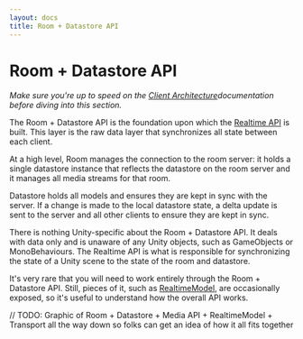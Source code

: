 ```yaml
---
layout: docs
title: Room + Datastore API
---
```

# Room + Datastore API

*Make sure you're up to speed on the [Client Architecture](../architecture/client)documentation before diving into this section.*

The Room + Datastore API is the foundation upon which the [Realtime API](./realtime) is built. This layer is the raw data layer that synchronizes all state between each client.

At a high level, Room manages the connection to the room server: it holds a single datastore instance that reflects the datastore on the room server and it manages all media streams for that room.

Datastore holds all models and ensures they are kept in sync with the server. If a change is made to the local datastore state, a delta update is sent to the server and all other clients to ensure they are kept in sync.

There is nothing Unity-specific about the Room + Datastore API. It deals with data only and is unaware of any Unity objects, such as GameObjects or MonoBehaviours. The Realtime API is what is responsible for synchronizing the state of a Unity scene to the state of the room and datastore.

It's very rare that you will need to work entirely through the Room + Datastore API. Still, pieces of it, such as  [RealtimeModel](./realtimemodel.md), are occasionally exposed, so it's useful to understand how the overall API works.

// TODO: Graphic of Room + Datastore + Media API + RealtimeModel + Transport all the way down so folks can get an idea of how it all fits together
